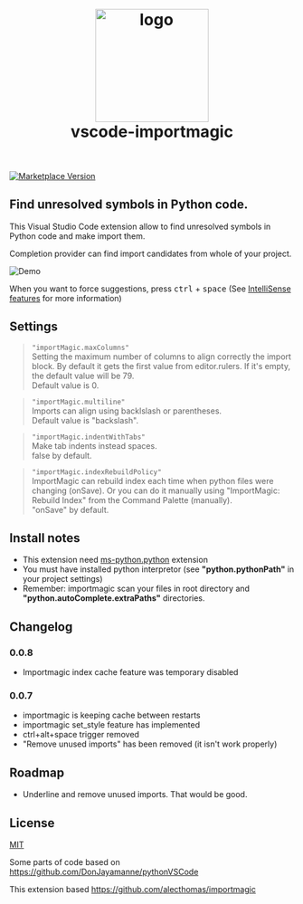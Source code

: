 <h1 align="center">
  <br>
    <img src="https://github.com/pilat/vscode-importmagic/blob/master/images/icon.png?raw=true" alt="logo" width="200">
  <br>
  vscode-importmagic
  <br>
  <br>
</h1>

[![Marketplace Version](https://vsmarketplacebadge.apphb.com/version/brainfit.vscode-importmagic.svg)](https://marketplace.visualstudio.com/items?itemName=brainfit.vscode-importmagic) 
<!-- [![Build Status](https://travis-ci.org/pilat/vscode-importmagic.svg?branch=master)](https://travis-ci.org/pilat/vscode-importmagic) -->

## Find unresolved symbols in Python code.

This Visual Studio Code extension allow to find unresolved symbols in Python code and make import them.

Completion provider can find import candidates from whole of your project.

![Demo](https://github.com/pilat/vscode-importmagic/blob/master/images/presentation.gif?raw=true)


When you want to force suggestions, press <kbd>ctrl</kbd> + <kbd>space</kbd> (See [IntelliSense features](https://code.visualstudio.com/docs/editor/intellisense#_intellisense-features) for more information)


## Settings
> `"importMagic.maxColumns"`  
Setting the maximum number of columns to align correctly the import block. By default it gets the first value from editor.rulers. If it's empty, the default value will be 79.  
Default value is 0.

> `"importMagic.multiline"`  
Imports can align using backlslash or parentheses.  
Default value is "backslash".

> `"importMagic.indentWithTabs"`  
Make tab indents instead spaces.  
false by default.

> `"importMagic.indexRebuildPolicy"`  
ImportMagic can rebuild index each time when python files were changing (onSave). Or you can do it manually using "ImportMagic: Rebuild Index" from the Command Palette (manually).  
"onSave" by default.


## Install notes
- This extension need [ms-python.python](https://marketplace.visualstudio.com/items?itemName=ms-python.python) extension
- You must have installed python interpretor (see **"python.pythonPath"** in your project settings)
- Remember: importmagic scan your files in root directory and **"python.autoComplete.extraPaths"** directories.


## Changelog
### 0.0.8
- Importmagic index cache feature was temporary disabled

### 0.0.7
- importmagic is keeping cache between restarts
- importmagic set_style feature has implemented
- ctrl+alt+space trigger removed
- "Remove unused imports" has been removed (it isn't work properly)


## Roadmap
- Underline and remove unused imports. That would be good.


## License 
[MIT](LICENSE)

Some parts of code based on https://github.com/DonJayamanne/pythonVSCode

This extension based https://github.com/alecthomas/importmagic

